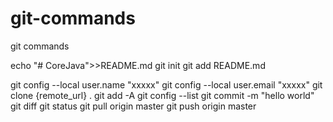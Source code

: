 # git-commands
git commands

echo "# CoreJava">>README.md
git init
git add README.md

git config --local user.name "xxxxx"
git config --local user.email "xxxxx"
git clone {remote_url} .
git add -A git config --list
git commit -m "hello world"
git diff
git status
git pull origin master
git push origin master
